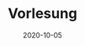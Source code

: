 ---
linktitle: ''
summary: ''
weight: 1
title: Vorlesung
date: 2020-10-05
draft: false

authors:
- admin
tags: ''
categories: 
- Lecture
toc: true
profile: false
reading_time: true
share: true
featured: true
comments: true
disable_comment: false
commentable: true
editable: false
---